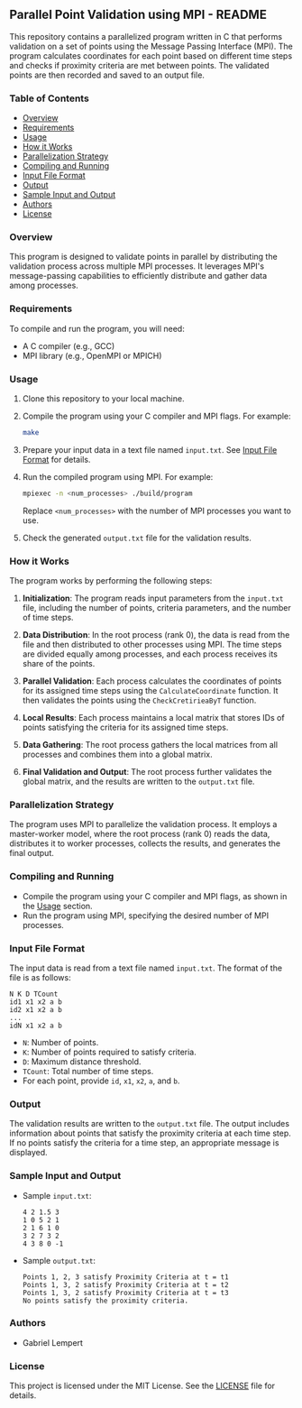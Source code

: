 ## Parallel Point Validation using MPI - README

This repository contains a parallelized program written in C that performs validation on a set of points using the Message Passing Interface (MPI). The program calculates coordinates for each point based on different time steps and checks if proximity criteria are met between points. The validated points are then recorded and saved to an output file.

### Table of Contents
- [Overview](#overview)
- [Requirements](#requirements)
- [Usage](#usage)
- [How it Works](#how-it-works)
- [Parallelization Strategy](#parallelization-strategy)
- [Compiling and Running](#compiling-and-running)
- [Input File Format](#input-file-format)
- [Output](#output)
- [Sample Input and Output](#sample-input-and-output)
- [Authors](#authors)
- [License](#license)

### Overview

This program is designed to validate points in parallel by distributing the validation process across multiple MPI processes. It leverages MPI's message-passing capabilities to efficiently distribute and gather data among processes.

### Requirements

To compile and run the program, you will need:

- A C compiler (e.g., GCC)
- MPI library (e.g., OpenMPI or MPICH)

### Usage

1. Clone this repository to your local machine.

2. Compile the program using your C compiler and MPI flags. For example:

   ```sh
   make
   ```

3. Prepare your input data in a text file named `input.txt`. See [Input File Format](#input-file-format) for details.

4. Run the compiled program using MPI. For example:

   ```sh
   mpiexec -n <num_processes> ./build/program
   ```

   Replace `<num_processes>` with the number of MPI processes you want to use.

5. Check the generated `output.txt` file for the validation results.

### How it Works

The program works by performing the following steps:

1. **Initialization**: The program reads input parameters from the `input.txt` file, including the number of points, criteria parameters, and the number of time steps.

2. **Data Distribution**: In the root process (rank 0), the data is read from the file and then distributed to other processes using MPI. The time steps are divided equally among processes, and each process receives its share of the points.

3. **Parallel Validation**: Each process calculates the coordinates of points for its assigned time steps using the `CalculateCoordinate` function. It then validates the points using the `CheckCretirieaByT` function.

4. **Local Results**: Each process maintains a local matrix that stores IDs of points satisfying the criteria for its assigned time steps.

5. **Data Gathering**: The root process gathers the local matrices from all processes and combines them into a global matrix.

6. **Final Validation and Output**: The root process further validates the global matrix, and the results are written to the `output.txt` file.

### Parallelization Strategy

The program uses MPI to parallelize the validation process. It employs a master-worker model, where the root process (rank 0) reads the data, distributes it to worker processes, collects the results, and generates the final output.

### Compiling and Running

- Compile the program using your C compiler and MPI flags, as shown in the [Usage](#usage) section.
- Run the program using MPI, specifying the desired number of MPI processes.

### Input File Format

The input data is read from a text file named `input.txt`. The format of the file is as follows:

```
N K D TCount
id1 x1 x2 a b
id2 x1 x2 a b
...
idN x1 x2 a b
```

- `N`: Number of points.
- `K`: Number of points required to satisfy criteria.
- `D`: Maximum distance threshold.
- `TCount`: Total number of time steps.
- For each point, provide `id`, `x1`, `x2`, `a`, and `b`.

### Output

The validation results are written to the `output.txt` file. The output includes information about points that satisfy the proximity criteria at each time step. If no points satisfy the criteria for a time step, an appropriate message is displayed.

### Sample Input and Output

- Sample `input.txt`:

  ```
  4 2 1.5 3
  1 0 5 2 1
  2 1 6 1 0
  3 2 7 3 2
  4 3 8 0 -1
  ```

- Sample `output.txt`:

  ```
  Points 1, 2, 3 satisfy Proximity Criteria at t = t1
  Points 1, 3, 2 satisfy Proximity Criteria at t = t2
  Points 1, 3, 2 satisfy Proximity Criteria at t = t3
  No points satisfy the proximity criteria.
  ```

### Authors

- Gabriel Lempert

### License

This project is licensed under the MIT License. See the [LICENSE](LICENSE) file for details.